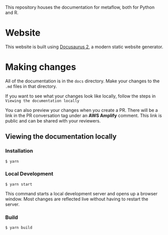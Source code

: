 This repository houses the documentation for metaflow, both for Python and R.

# Website

This website is built using [Docusaurus 2](https://docusaurus.io/), a modern static website generator.

# Making changes

All of the documentation is in the `docs` directory. Make your changes to the `.md` files in that directory.

If you want to see what your changes look like locally, follow the steps in `Viewing the documentation locally`

You can also preview your changes when you create a PR. There will be a link in the PR conversation tag under an **AWS Amplify** comment. This link is public and can be shared with your reviewers.

## Viewing the documentation locally

### Installation

```
$ yarn
```

### Local Development

```
$ yarn start
```

This command starts a local development server and opens up a browser window. Most changes are reflected live without having to restart the server.

### Build

```
$ yarn build
```

